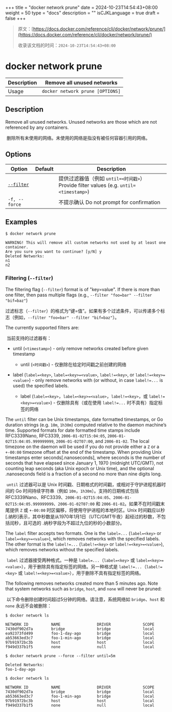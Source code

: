 +++
title = "docker network prune"
date = 2024-10-23T14:54:43+08:00
weight = 50
type = "docs"
description = ""
isCJKLanguage = true
draft = false
+++

> 原文：[https://docs.docker.com/reference/cli/docker/network/prune/](https://docs.docker.com/reference/cli/docker/network/prune/)
>
> 收录该文档的时间：`2024-10-23T14:54:43+08:00`

# docker network prune

| Description | Remove all unused networks       |
| :---------- | -------------------------------- |
| Usage       | `docker network prune [OPTIONS]` |

## Description

Remove all unused networks. Unused networks are those which are not referenced by any containers.

​	删除所有未使用的网络。未使用的网络是指没有被任何容器引用的网络。

## Options

| Option                                                       | Default | Description                                                  |
| ------------------------------------------------------------ | ------- | ------------------------------------------------------------ |
| [`--filter`](https://docs.docker.com/reference/cli/docker/network/prune/#filter) |         | 提供过滤器值（例如 `until=<时间戳>`） Provide filter values (e.g. `until=<timestamp>`) |
| `-f, --force`                                                |         | 不提示确认 Do not prompt for confirmation                    |

## Examples



```console
$ docker network prune

WARNING! This will remove all custom networks not used by at least one container.
Are you sure you want to continue? [y/N] y
Deleted Networks:
n1
n2
```

### Filtering (`--filter`)

The filtering flag (`--filter`) format is of "key=value". If there is more than one filter, then pass multiple flags (e.g., `--filter "foo=bar" --filter "bif=baz"`)

​	过滤标志（`--filter`）的格式为“键=值”。如果有多个过滤条件，可以传递多个标志（例如，`--filter "foo=bar" --filter "bif=baz"`）。

The currently supported filters are:

​	当前支持的过滤器有：

- until (`<timestamp>`) - only remove networks created before given timestamp
  - until (`<时间戳>`) - 仅删除在给定时间戳之前创建的网络

- label (`label=<key>`, `label=<key>=<value>`, `label!=<key>`, or `label!=<key>=<value>`) - only remove networks with (or without, in case `label!=...` is used) the specified labels.
  - label (`label=<key>`，`label=<key>=<value>`，`label!=<key>`，或 `label!=<key>=<value>`) - 仅删除具有（或在使用 `label!=...` 时不具有）指定标签的网络


The `until` filter can be Unix timestamps, date formatted timestamps, or Go duration strings (e.g. `10m`, `1h30m`) computed relative to the daemon machine’s time. Supported formats for date formatted time stamps include RFC3339Nano, RFC3339, `2006-01-02T15:04:05`, `2006-01-02T15:04:05.999999999`, `2006-01-02T07:00`, and `2006-01-02`. The local timezone on the daemon will be used if you do not provide either a `Z` or a `+-00:00` timezone offset at the end of the timestamp. When providing Unix timestamps enter seconds[.nanoseconds], where seconds is the number of seconds that have elapsed since January 1, 1970 (midnight UTC/GMT), not counting leap seconds (aka Unix epoch or Unix time), and the optional .nanoseconds field is a fraction of a second no more than nine digits long.

​	`until` 过滤器可以是 Unix 时间戳、日期格式的时间戳，或相对于守护进程机器时间的 Go 时间持续字符串（例如 `10m`，`1h30m`）。支持的日期格式包括 RFC3339Nano、RFC3339、`2006-01-02T15:04:05`、`2006-01-02T15:04:05.999999999`、`2006-01-02T07:00` 和 `2006-01-02`。如果不在时间戳末尾提供 `Z` 或 `+-00:00` 时区偏移，将使用守护进程的本地时区。Unix 时间戳应以秒[.纳秒]表示，其中秒数是从1970年1月1日（UTC/GMT午夜）起经过的秒数，不包括闰秒，且可选的 .纳秒字段为不超过九位的秒的小数部分。

The `label` filter accepts two formats. One is the `label=...` (`label=<key>` or `label=<key>=<value>`), which removes networks with the specified labels. The other format is the `label!=...` (`label!=<key>` or `label!=<key>=<value>`), which removes networks without the specified labels.

​	`label` 过滤器接受两种格式。一种是 `label=...`（`label=<key>` 或 `label=<key>=<value>`），用于删除具有指定标签的网络。另一种格式是 `label!=...`（`label!=<key>` 或 `label!=<key>=<value>`），用于删除不具有指定标签的网络。

The following removes networks created more than 5 minutes ago. Note that system networks such as `bridge`, `host`, and `none` will never be pruned:

​	以下命令删除创建时间超过5分钟的网络。请注意，系统网络如 `bridge`、`host` 和 `none` 永远不会被删除：



```console
$ docker network ls

NETWORK ID          NAME                DRIVER              SCOPE
7430df902d7a        bridge              bridge              local
ea92373fd499        foo-1-day-ago       bridge              local
ab53663ed3c7        foo-1-min-ago       bridge              local
97b91972bc3b        host                host                local
f949d337b1f5        none                null                local

$ docker network prune --force --filter until=5m

Deleted Networks:
foo-1-day-ago

$ docker network ls

NETWORK ID          NAME                DRIVER              SCOPE
7430df902d7a        bridge              bridge              local
ab53663ed3c7        foo-1-min-ago       bridge              local
97b91972bc3b        host                host                local
f949d337b1f5        none                null                local
```
